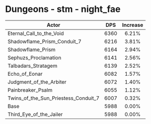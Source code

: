 # Dungeons - stm - night_fae
| Actor | DPS | Increase |
|---|:---:|:---:|
|Eternal_Call_to_the_Void|6360|6.21%|
|Shadowflame_Prism_Conduit_7|6216|3.81%|
|Shadowflame_Prism|6164|2.94%|
|Sephuzs_Proclamation|6141|2.56%|
|Talbadars_Stratagem|6139|2.52%|
|Echo_of_Eonar|6082|1.57%|
|Judgment_of_the_Arbiter|6072|1.40%|
|Painbreaker_Psalm|6055|1.12%|
|Twins_of_the_Sun_Priestess_Conduit_7|6007|0.32%|
|Base|5988|0.00%|
|Third_Eye_of_the_Jailer|5988|0.00%|
